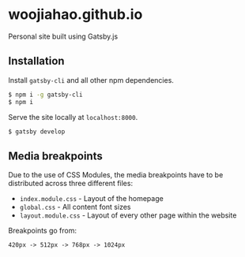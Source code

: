 # woojiahao.github.io

Personal site built using Gatsby.js

## Installation

Install `gatsby-cli` and all other npm dependencies.

```bash
$ npm i -g gatsby-cli
$ npm i
```

Serve the site locally at `localhost:8000`.

```bash
$ gatsby develop
```

## Media breakpoints

Due to the use of CSS Modules, the media breakpoints have to be distributed across three different files:

- `index.module.css` - Layout of the homepage
- `global.css` - All content font sizes
- `layout.module.css` - Layout of every other page within the website

Breakpoints go from:

```
420px -> 512px -> 768px -> 1024px
```
